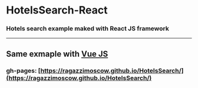 # HotelsSearch-React
### Hotels search example maked with React JS framework
---
Same exmaple with [Vue JS](https://github.com/RagazziMoscow/HotelsSearch-Vue)
---
### gh-pages: [https://ragazzimoscow.github.io/HotelsSearch/](https://ragazzimoscow.github.io/HotelsSearch/)
